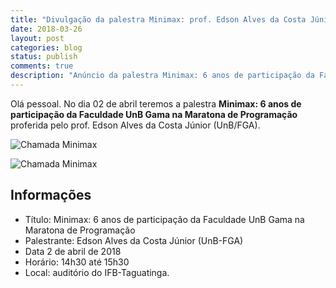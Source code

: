 ```yaml
---
title: "Divulgação da palestra Minimax: prof. Edson Alves da Costa Júnior (UnB/FGA)"
date: 2018-03-26
layout: post
categories: blog
status: publish
comments: true
description: "Anúncio da palestra Minimax: 6 anos de participação da Faculdade UnB Gama na Maratona de Programação proferida pelo prof. Edson Alves da Costa"
---
```



Olá pessoal. No dia 02 de abril teremos a palestra **Minimax: 6 anos de participação da Faculdade UnB Gama na Maratona de Programação** proferida pelo prof. Edson Alves da Costa Júnior (UnB/FGA).

![Chamada Minimax]({{site.url}}/assets/palestras/minimax-edson/chamada-minimax-0.png)

![Chamada Minimax]({{site.url}}/assets/palestras/minimax-edson/chamada-minimax-1.png)


## Informações

* Título: Minimax: 6 anos de participação da Faculdade UnB Gama na Maratona de Programação
* Palestrante: Edson Alves da Costa Júnior (UnB-FGA)
* Data 2 de abril de 2018 
* Horário:  14h30 até 15h30 
* Local: auditório do IFB-Taguatinga.

